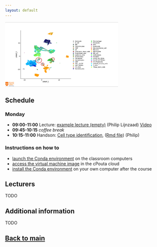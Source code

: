 ```yaml
---
layout: default
---
```


![logo](logos/scgenomics.png)

## Schedule

### Monday

- **09:00-11:00**	Lecture: [example lecture (empty)](session-example/example.pptx) (Philip Lijnzaad) [Video](https://www.youtube.com/watch?v=dQw4w9WgXcQ)
- **09:45-10:15** _coffee break_
- **10:15-11:00**	Handson: [Cell type identification](session-example/example.md), ([Rmd file](session-example/example.Rmd)) (Philip)

### Instructions on how to
- [launch the Conda environment](computing_environment_instructions.md) on the classroom computers
- [access the virtual machine image](computing_environment_instructions.md) in the cPouta cloud
- [install the Conda environment](conda_instructions.md) on your own computer after the course

## Lecturers
TODO

## Additional information
TODO

## [Back to main](README.md)
